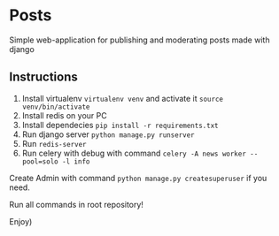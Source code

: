 # Posts
Simple web-application for publishing and moderating posts made with django
## Instructions
1. Install virtualenv `virtualenv venv` and activate it `source venv/bin/activate`
2. Install redis on your PC
3. Install dependecies `pip install -r requirements.txt`
4. Run django server `python manage.py runserver`
5. Run `redis-server`
6. Run celery with debug with command `celery -A news worker --pool=solo -l info`

Create Admin with command `python manage.py createsuperuser` if you need. 

Run all commands in root repository!

Enjoy)
